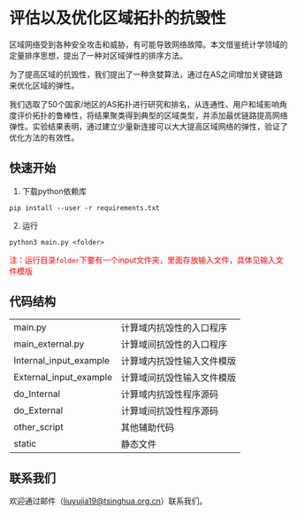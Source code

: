 # 评估以及优化区域拓扑的抗毁性
区域网络受到各种安全攻击和威胁，有可能导致网络故障。本文借鉴统计学领域的定量排序思想，提出了一种对区域弹性的排序方法。

为了提高区域的抗毁性，我们提出了一种贪婪算法，通过在AS之间增加关键链路来优化区域的弹性。

我们选取了50个国家/地区的AS拓扑进行研究和排名，从连通性、用户和域影响角度评价拓扑的鲁棒性，将结果聚类得到典型的区域类型，并添加最优链路提高网络弹性。实验结果表明，通过建立少量新连接可以大大提高区域网络的弹性，验证了优化方法的有效性。

## 快速开始

1. 下载python依赖库

```shell
pip install --user -r requirements.txt
```

2. 运行
```shell
python3 main.py <folder>
```

<span style="color:red">注：运行目录`folder`下要有一个input文件夹，里面存放输入文件，具体见输入文件模版 </span>


## 代码结构
<table>
<tr><td>main.py</td><td>计算域内抗毁性的入口程序</td></tr>  
  <tr><td>main_external.py</td><td>计算域间抗毁性的入口程序</td></tr>  
  <tr><td>Internal_input_example</td><td>计算域内抗毁性输入文件模版</td></tr>  
  <tr><td>External_input_example</td><td>计算域间抗毁性输入文件模版</td></tr>  
  <tr><td>do_Internal</td><td>计算域内抗毁性程序源码</td></tr>  
  <tr><td>do_External</td><td>计算域间抗毁性程序源码</td></tr>  
  <tr><td>other_script</td><td>其他辅助代码</td></tr>  
  <tr><td>static</td><td>静态文件</td></tr>  
</table>



## 联系我们
欢迎通过邮件（liuyujia19@tsinghua.org.cn）联系我们。


